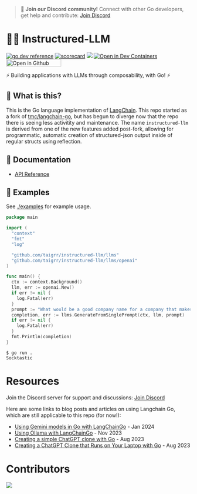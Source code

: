 > 🎉 **Join our Discord community!** Connect with other Go developers, get help and contribute: [Join Discord](https://discord.gg/FWvDANDvaP)

# 🦜️🔗 Instructured-LLM

[![go.dev reference](https://img.shields.io/badge/go.dev-reference-007d9c?logo=go&logoColor=white&style=flat-square)](https://pkg.go.dev/github.com/taigrr/instructured-llm)
[![scorecard](https://goreportcard.com/badge/github.com/taigrr/instructured-llm)](https://goreportcard.com/report/github.com/taigrr/instructured-llm)
[![](https://dcbadge.vercel.app/api/server/t9UbBQs2rG?compact=true&style=flat)](https://discord.gg/FWvDANDvaP)
[![Open in Dev Containers](https://img.shields.io/static/v1?label=Dev%20Containers&message=Open&color=blue&logo=visualstudiocode)](https://vscode.dev/redirect?url=vscode://ms-vscode-remote.remote-containers/cloneInVolume?url=https://github.com/taigrr/instructured-llm)
[<img src="https://github.com/codespaces/badge.svg" title="Open in Github Codespace" width="150" height="20">](https://codespaces.new/taigrr/instructured-llm)

⚡ Building applications with LLMs through composability, with Go! ⚡

## 🤔 What is this?

This is the Go language implementation of [LangChain](https://github.com/langchain-ai/langchain).
This repo started as a fork of [tmc/langchain-go](https://github.com/tmc/langchain-go), but has begun to diverge now that the repo there is seeing less activitity and maintenance.
The name `instructured-llm` is derived from one of the new features added post-fork, allowing for programmatic, automatic creation of structured-json output inside of regular structs using reflection.

## 📖 Documentation

- [API Reference](https://pkg.go.dev/github.com/taigrr/instructured-llm)


## 🎉 Examples

See [./examples](./examples) for example usage.

```go
package main

import (
  "context"
  "fmt"
  "log"

  "github.com/taigrr/instructured-llm/llms"
  "github.com/taigrr/instructured-llm/llms/openai"
)

func main() {
  ctx := context.Background()
  llm, err := openai.New()
  if err != nil {
    log.Fatal(err)
  }
  prompt := "What would be a good company name for a company that makes colorful socks?"
  completion, err := llms.GenerateFromSinglePrompt(ctx, llm, prompt)
  if err != nil {
    log.Fatal(err)
  }
  fmt.Println(completion)
}
```

```shell
$ go run .
Socktastic
```

# Resources

Join the Discord server for support and discussions: [Join Discord](https://discord.gg/8bHGKzHBkM)

Here are some links to blog posts and articles on using Langchain Go, which are still applicable to this repo (for now!):

- [Using Gemini models in Go with LangChainGo](https://eli.thegreenplace.net/2024/using-gemini-models-in-go-with-langchaingo/) - Jan 2024
- [Using Ollama with LangChainGo](https://eli.thegreenplace.net/2023/using-ollama-with-langchaingo/) - Nov 2023
- [Creating a simple ChatGPT clone with Go](https://sausheong.com/creating-a-simple-chatgpt-clone-with-go-c40b4bec9267?sk=53a2bcf4ce3b0cfae1a4c26897c0deb0) - Aug 2023
- [Creating a ChatGPT Clone that Runs on Your Laptop with Go](https://sausheong.com/creating-a-chatgpt-clone-that-runs-on-your-laptop-with-go-bf9d41f1cf88?sk=05dc67b60fdac6effb1aca84dd2d654e) - Aug 2023


# Contributors


<a href="https://github.com/taigrr/instructured-llm/graphs/contributors">
  <img src="https://contrib.rocks/image?repo=taigrr/instructured-llm" />
</a>
